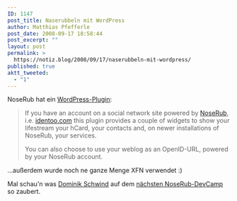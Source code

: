 ```yaml
---
ID: 1147
post_title: Naserubbeln mit WordPress
author: Matthias Pfefferle
post_date: 2008-09-17 18:58:44
post_excerpt: ""
layout: post
permalink: >
  https://notiz.blog/2008/09/17/naserubbeln-mit-wordpress/
published: true
aktt_tweeted:
  - "1"
---
```

NoseRub hat ein <a href="http://wordpress.org/extend/plugins/noserub-for-wordpress/">WordPress-Plugin</a>:

<blockquote>If you have an account on a social network site powered by <a href="http://noserub.com">NoseRub</a>, i.e. <a href="http://identoo.com">identoo.com</a>
this plugin provides a couple of widgets to show your lifestream your hCard, your contacts 
and, on newer installations of NoseRub, your services.

You can also choose to use your weblog as an OpenID-URL, powered by your NoseRub account.</blockquote>

...außerdem wurde noch ne ganze Menge XFN verwendet :)

Mal schau'n was <a href="http://www.lostfocus.de/">Dominik Schwind</a> auf dem <a href="http://www.lostfocus.de/archives/2008/09/15/noserub-devcamp-wordpress-plugin/">nächsten NoseRub-DevCamp</a> so zaubert.